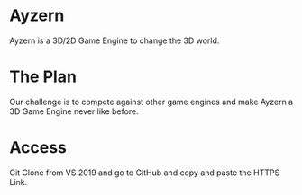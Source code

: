 # Ayzern
Ayzern is a 3D/2D Game Engine to change the 3D world.

# The Plan
Our challenge is to compete against other game engines and make Ayzern a 3D Game Engine never like before.

# Access
Git Clone from VS 2019 and go to GitHub and copy and paste the HTTPS Link.
